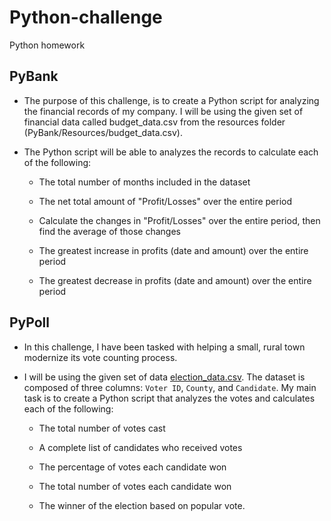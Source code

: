 # Python-challenge
Python homework

## PyBank
* The purpose of this challenge, is to create a Python script for analyzing the financial records of my company. I  will be using the given  set of financial data called budget_data.csv from the resources folder (PyBank/Resources/budget_data.csv).

* The Python script will be able to analyzes the records to calculate each of the following:

  * The total number of months included in the dataset

  * The net total amount of "Profit/Losses" over the entire period

  * Calculate the changes in "Profit/Losses" over the entire period, then find the average of those changes

  * The greatest increase in profits (date and amount) over the entire period

  * The greatest decrease in profits (date and amount) over the entire period


## PyPoll

* In this challenge, I have been tasked with helping a small, rural town modernize its vote counting process.

* I will be using the given set of data [election_data.csv](PyPoll/Resources/election_data.csv). The dataset is composed of three columns: `Voter ID`, `County`, and `Candidate`. My main  task is to create a Python script that analyzes the votes and calculates each of the following:

  * The total number of votes cast

  * A complete list of candidates who received votes

  * The percentage of votes each candidate won

  * The total number of votes each candidate won

  * The winner of the election based on popular vote.
